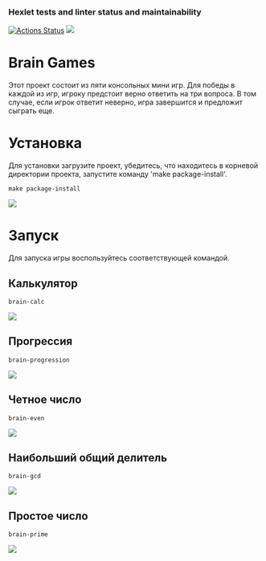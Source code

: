 ### Hexlet tests and linter status and maintainability
[![Actions Status](https://github.com/dmi-sm/python-project-49/workflows/hexlet-check/badge.svg)](https://github.com/dmi-sm/python-project-49/actions)
<a href="https://codeclimate.com/github/dmi-sm/python-project-49/maintainability"><img src="https://api.codeclimate.com/v1/badges/b6628b96eeeefca6543e/maintainability" /></a>

# Brain Games

Этот проект состоит из пяти консольных мини игр. Для победы в каждой из игр, игроку предстоит верно ответить на три вопроса. В том случае, если игрок ответит неверно, игра завершится и предложит сыграть еще.

# Установка

Для установки загрузите проект, убедитесь, что находитесь в корневой директории проекта, запустите команду 'make package-install'.

```
make package-install
```
<a href="https://asciinema.org/a/VaJp0vckCNvooQDUy3LhlKpf8" target="_blank"><img src="https://asciinema.org/a/VaJp0vckCNvooQDUy3LhlKpf8.svg" /></a>

# Запуск

Для запуска игры воспользуйтесь соответствующей командой.

## Калькулятор
```
brain-calc
```
<a href="https://asciinema.org/a/v6tuvCU8rEmMxmenORK4DJfqF" target="_blank"><img src="https://asciinema.org/a/v6tuvCU8rEmMxmenORK4DJfqF.svg" /></a>

## Прогрессия
```
brain-progression
```
<a href="https://asciinema.org/a/aeOCASSNXIuQClqN8kQ89Kbgu" target="_blank"><img src="https://asciinema.org/a/aeOCASSNXIuQClqN8kQ89Kbgu.svg" /></a>

## Четное число
```
brain-even
```
<a href="https://asciinema.org/a/xcXp3NnpZJtG6P6Ih04Nr9Gdl" target="_blank"><img src="https://asciinema.org/a/xcXp3NnpZJtG6P6Ih04Nr9Gdl.svg" /></a>

## Наибольший общий делитель
```
brain-gcd
```
<a href="https://asciinema.org/a/QDcaHBzOB9c8Vq1eWhsoW6MyV" target="_blank"><img src="https://asciinema.org/a/QDcaHBzOB9c8Vq1eWhsoW6MyV.svg" /></a>

## Простое число
```
brain-prime
```
<a href="https://asciinema.org/a/ABNWxl1gYzweXGZgSIZM4AYcp" target="_blank"><img src="https://asciinema.org/a/ABNWxl1gYzweXGZgSIZM4AYcp.svg" /></a>